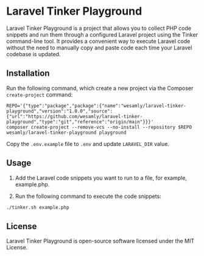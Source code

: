 # Laravel Tinker Playground

Laravel Tinker Playground is a project that allows you to collect PHP code snippets and run them through a configured Laravel project using the Tinker command-line tool. It provides a convenient way to execute Laravel code without the need to manually copy and paste code each time your Laravel codebase is updated.

## Installation

Run the following command, which create a new project via the Composer `create-project` command:

```
REPO='{"type":"package","package":{"name":"wesamly/laravel-tinker-playground","version":"1.0.0","source":{"url":"https://github.com/wesamly/laravel-tinker-playground","type":"git","reference":"origin/main"}}}'
composer create-project --remove-vcs --no-install --repository $REPO wesamly/laravel-tinker-playground playground
```

Copy the `.env.example` file to `.env` and update `LARAVEL_DIR` value.

## Usage

1. Add the Laravel code snippets you want to run to a file, for example, example.php.

2. Run the following command to execute the code snippets:

```bash
./tinker.sh example.php
```

## License

Laravel Tinker Playground is open-source software licensed under the MIT License.